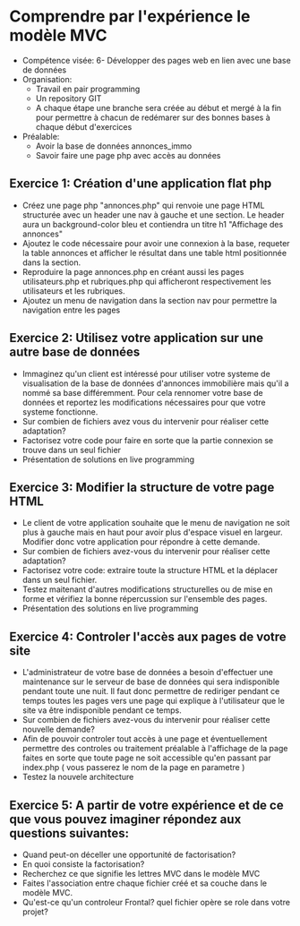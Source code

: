 # Comprendre par l'expérience le modèle MVC
* Compétence visée: 6- Développer des pages web en lien avec une base de données
* Organisation:
  * Travail en pair programming
  * Un repository GIT
  * A chaque étape une branche sera créée au début et mergé à la fin pour permettre à chacun de redémarer sur des bonnes bases à chaque début d'exercices
* Préalable:
  * Avoir la base de données annonces_immo
  * Savoir faire une page php avec accès au données

## Exercice 1: Création d'une application flat php
  * Créez une page php "annonces.php" qui renvoie une page HTML structurée avec un header une nav à gauche et une section. Le header aura un background-color bleu et contiendra un titre h1 "Affichage des annonces"
  * Ajoutez le code nécessaire pour avoir une connexion à la base, requeter la table annonces et afficher le résultat dans une table html positionnée dans la section.
  * Reproduire la page annonces.php en créant aussi les pages utilisateurs.php et rubriques.php qui afficheront respectivement les utilisateurs et les rubriques.
  * Ajoutez un menu de navigation dans la section nav pour permettre la navigation entre les pages

## Exercice 2: Utilisez votre application sur une autre base de données
  * Immaginez qu'un client est intéressé pour utiliser votre systeme de visualisation de la base de données d'annonces immobilière mais qu'il a nommé sa base différemment. Pour cela rennomer votre base de données et reportez les modifications nécessaires pour que votre systeme fonctionne.
  * Sur combien de fichiers avez vous du intervenir pour réaliser cette adaptation?
  * Factorisez votre code pour faire en sorte que la partie connexion se trouve dans un seul fichier
  * Présentation de solutions en live programming

## Exercice 3: Modifier la structure de votre page HTML
  * Le client de votre application souhaite que le menu de navigation ne soit plus à gauche mais en haut pour avoir plus d'espace visuel en largeur. Modifier donc votre application pour répondre à cette demande.
  * Sur combien de fichiers avez-vous du intervenir pour réaliser cette adaptation?
  * Factorisez votre code: extraire toute la structure HTML et la déplacer dans un seul fichier.
  * Testez maitenant d'autres modifications structurelles ou de mise en forme et vérifiez la bonne répercussion sur l'ensemble des pages.
  * Présentation des solutions en live programming

## Exercice 4: Controler l'accès aux pages de votre site
  * L'administrateur de votre base de données a besoin d'effectuer une maintenance sur le serveur de base de données qui sera indisponible pendant toute une nuit. Il faut donc permettre de rediriger pendant ce temps toutes les pages vers une page qui explique à l'utilisateur que le site va être indisponible pendant ce temps.
  * Sur combien de fichiers avez-vous du intervenir pour réaliser cette nouvelle demande?
  * Afin de pouvoir controler tout accès à une page et éventuellement permettre des controles ou traitement préalable à l'affichage de la page faites en sorte que toute page ne soit accessible qu'en passant par index.php ( vous passerez le nom de la page en parametre )
  * Testez la nouvele architecture

## Exercice 5: A partir de votre expérience et de ce que vous pouvez imaginer répondez aux questions suivantes:
  * Quand peut-on déceller une opportunité de factorisation?
  * En quoi consiste la factorisation?
  * Recherchez ce que signifie les lettres MVC dans le modèle MVC
  * Faites l'association entre chaque fichier créé et sa couche dans le modèle MVC.
  * Qu'est-ce qu'un controleur Frontal? quel fichier opère se role dans votre projet?


